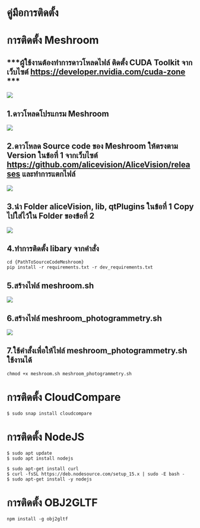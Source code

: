 # คู่มือการติดตั้ง
# การติดตั้ง Meshroom 
## ***ผู้ใช้งานต้องทำการดาวโหลดไฟล์ ติดตั้ง CUDA Toolkit จากเว็บไซต์ https://developer.nvidia.com/cuda-zone ***
![](1.PNG)

 
##    1.ดาวโหลดโปรแกรม Meshroom 

![](2.PNG)

 ##    2.ดาวโหลด Source code ของ Meshroom ให้ตรงตาม Version ในข้อที่ 1 จากเว็บไซต์ https://github.com/alicevision/AliceVision/releases และทำการแตกไฟล์
![](3.PNG)

##    3.นำ Folder aliceVision, lib, qtPlugins ในข้อที่ 1 Copy ไปใส่ไว้ใน Folder ของข้อที่ 2
![](4.PNG)


## 4.ทำการติดตั้ง libary จากคำสั่ง
    
    cd {PathToSourceCodeMeshroom}
    pip install -r requirements.txt -r dev_requirements.txt

## 5.สร้างไฟล์ meshroom.sh

![](5.PNG)

## 6.สร้างไฟล์ meshroom_photogrammetry.sh

![](6.PNG)

## 7.ใช้คำสั้งเพื่อให้ไฟล์ meshroom_photogrammetry.sh ใช้งานได้

    chmod +x meshroom.sh meshroom_photogrammetry.sh

# การติดตั้ง CloudCompare

    $ sudo snap install cloudcompare

# การติดตั้ง NodeJS
    
    $ sudo apt update
    $ sudo apt install nodejs

    $ sudo apt-get install curl
    $ curl -fsSL https://deb.nodesource.com/setup_15.x | sudo -E bash -
    $ sudo apt-get install -y nodejs

# การติดตั้ง OBJ2GLTF

    npm install -g obj2gltf


